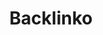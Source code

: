 ---
blog: https://api.backlinko.com/blog
facebook: https://facebook.com/Backlinko
logohandle: backlinko
sort: backlinko
title: Backlinko
twitter: https://x.com/Backlinko
website: https://backlinko.com/
youtube: https://youtube.com/user/backlinko
---